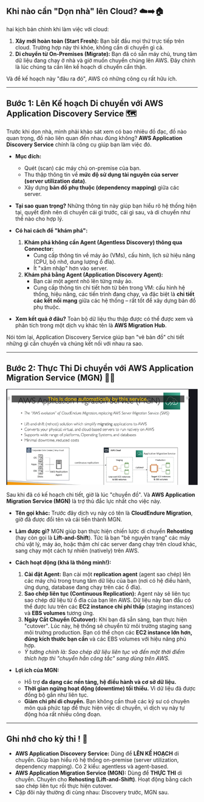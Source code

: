 ## Khi nào cần "Dọn nhà" lên Cloud? ☁️➡️🏠

hai kịch bản chính khi làm việc với cloud:

1. **Xây mới hoàn toàn (Start Fresh):** Bạn bắt đầu mọi thứ trực tiếp trên cloud. Trường hợp này thì khỏe, không cần di chuyển gì cả.
2. **Di chuyển từ On-Premises (Migrate):** Bạn đã có sẵn máy chủ, trung tâm dữ liệu đang chạy ở nhà và giờ muốn chuyển chúng lên AWS. Đây chính là lúc chúng ta cần lên kế hoạch di chuyển cẩn thận.

Và để kế hoạch này "đâu ra đó", AWS có những công cụ rất hữu ích.

---

## Bước 1: Lên Kế hoạch Di chuyển với AWS Application Discovery Service 🗺️

Trước khi dọn nhà, mình phải khảo sát xem có bao nhiêu đồ đạc, đồ nào quan trọng, đồ nào liên quan đến nhau đúng không? **AWS Application Discovery Service** chính là công cụ giúp bạn làm việc đó.

- **Mục đích:**

  - Quét (scan) các máy chủ on-premise của bạn.
  - Thu thập thông tin về **mức độ sử dụng tài nguyên của server (server utilization data)**.
  - Xây dựng **bản đồ phụ thuộc (dependency mapping)** giữa các server.

- **Tại sao quan trọng?** Những thông tin này giúp bạn hiểu rõ hệ thống hiện tại, quyết định nên di chuyển cái gì trước, cái gì sau, và di chuyển như thế nào cho hợp lý.
- **Có hai cách để "khám phá":**

  1. **Khám phá không cần Agent (Agentless Discovery) thông qua Connector:**
     - Cung cấp thông tin về máy ảo (VMs), cấu hình, lịch sử hiệu năng (CPU, bộ nhớ, dung lượng ổ đĩa).
     - Ít "xâm nhập" hơn vào server.
  2. **Khám phá bằng Agent (Application Discovery Agent):**
     - Bạn cài một agent nhỏ lên từng máy ảo.
     - Cung cấp thông tin chi tiết hơn từ bên trong VM: cấu hình hệ thống, hiệu năng, các tiến trình đang chạy, và đặc biệt là **chi tiết các kết nối mạng** giữa các hệ thống – rất tốt để xây dựng bản đồ phụ thuộc.

- **Xem kết quả ở đâu?** Toàn bộ dữ liệu thu thập được có thể được xem và phân tích trong một dịch vụ khác tên là **AWS Migration Hub**.

Nói tóm lại, Application Discovery Service giúp bạn "vẽ bản đồ" chi tiết những gì cần chuyển và chúng kết nối với nhau ra sao.

---

## Bước 2: Thực Thi Di chuyển với AWS Application Migration Service (MGN) 🚚💨

![1748794102950](image/aws-aplication-discovery-service-MGN/1748794102950.png)

Sau khi đã có kế hoạch chi tiết, giờ là lúc "chuyển đồ". Và **AWS Application Migration Service (MGN)** là trợ thủ đắc lực nhất cho việc này.

- **Tên gọi khác:** Trước đây dịch vụ này có tên là **CloudEndure Migration**, giờ đã được đổi tên và cải tiến thành MGN.
- **Làm được gì?** MGN giúp bạn thực hiện chiến lược di chuyển **Rehosting** (hay còn gọi là **Lift-and-Shift**). Tức là bạn "bê nguyên trạng" các máy chủ vật lý, máy ảo, hoặc thậm chí các server đang chạy trên cloud khác, sang chạy một cách tự nhiên (natively) trên AWS.
- **Cách hoạt động (khá là thông minh!):**

  1. **Cài đặt Agent:** Bạn cài một **replication agent** (agent sao chép) lên các máy chủ trong trung tâm dữ liệu của bạn (nơi có hệ điều hành, ứng dụng, database đang chạy trên các ổ đĩa).
  2. **Sao chép liên tục (Continuous Replication):** Agent này sẽ liên tục sao chép dữ liệu từ ổ đĩa của bạn lên AWS. Dữ liệu này ban đầu có thể được lưu trên các **EC2 instance chi phí thấp** (staging instances) và **EBS volumes** tương ứng.
  3. **Ngày Cắt Chuyển (Cutover):** Khi bạn đã sẵn sàng, bạn thực hiện "cutover". Lúc này, hệ thống sẽ chuyển từ môi trường staging sang môi trường production. Bạn có thể chọn các **EC2 instance lớn hơn, đúng kích thước bạn cần** và các EBS volumes với hiệu năng phù hợp.

  - _Ý tưởng chính là: Sao chép dữ liệu liên tục và đến một thời điểm thích hợp thì "chuyển hẳn công tắc" sang dùng trên AWS._

- **Lợi ích của MGN:**

  - Hỗ trợ **đa dạng các nền tảng, hệ điều hành và cơ sở dữ liệu.**
  - **Thời gian ngừng hoạt động (downtime) tối thiểu.** Vì dữ liệu đã được đồng bộ gần như liên tục.
  - **Giảm chi phí di chuyển.** Bạn không cần thuê các kỹ sư có chuyên môn quá phức tạp để thực hiện việc di chuyển, vì dịch vụ này tự động hóa rất nhiều công đoạn.

---

## Ghi nhớ cho kỳ thi ! 🧠

- **AWS Application Discovery Service:** Dùng để **LÊN KẾ HOẠCH** di chuyển. Giúp bạn hiểu rõ hệ thống on-premise (server utilization, dependency mapping). Có 2 kiểu: agentless và agent-based.
- **AWS Application Migration Service (MGN):** Dùng để **THỰC THI** di chuyển. Chuyên cho **Rehosting (Lift-and-Shift)**. Hoạt động bằng cách sao chép liên tục rồi thực hiện cutover.
- Cặp đôi này thường đi cùng nhau: Discovery trước, MGN sau.
